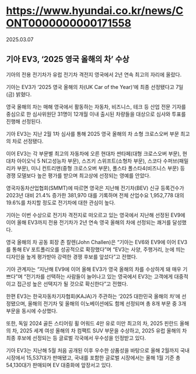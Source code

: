 # https://www.hyundai.co.kr/news/CONT0000000000171558

2025.03.07

## 기아 EV3, ‘2025 영국 올해의 차’ 수상

기아의 전용 전기차가 유럽 전기차 격전지 영국에서 2년 연속 최고의 자리에 올랐다.

기아는 EV3가 ‘2025 영국 올해의 차(UK Car of the Year)’에 최종 선정됐다고 7일(금) 밝혔다.

영국 올해의 차는 매해 영국에서 활동하는 자동차, 비즈니스, 테크 등 산업 전문 기자를 중심으로 한 심사위원단 31명이 12개월 이내 출시된 차량들을 대상으로 심사와 투표를 진행해 선정된다.

기아 EV3는 지난 2월 1차 심사를 통해 2025 영국 올해의 차 소형 크로스오버 부문 최고의 차로 선정됐다.

이어 EV3는 각 부문별 최고의 자동차에 오른 현대차 싼타페(대형 크로스오버 부문), 현대차 아이오닉 5 N(고성능차 부문), 스즈키 스위프트(소형차 부문), 스코다 수퍼브(패밀리카 부문), 미니 컨트리맨(중형 크로스오버 부문), 폴스타 폴스타4(비즈니스 부문) 등 경쟁 모델보다 높은 평가를 받으며 최고상에 선정되는 영예를 안았다.

영국자동차산업협회(SMMT)에 따르면 영국은 지난해 전기차(BEV) 신규 등록건수가 2023년 대비 21.4% 증가한 381,970 대를 기록하며 전체 산업수요 1,952,778 대의 19.6%를 차지할 정도로 전기차에 대한 관심이 높다.

기아는 이번 수상으로 전기차 격전지로 떠오르고 있는 영국에서 지난해 선정된 EV9에 이어 올해 EV3까지 전용 전기차가 2년 연속 영국 올해의 차에 선정되는 쾌거를 달성했다.

영국 올해의 차 공동 회장 존 칼렌(John Challen)은 “기아는 EV6와 EV9에 이어 EV3를 통해 EV 포트폴리오를 성공적으로 확장했다”며 “EV3는 사양, 주행거리, 눈에 띄는 디자인을 높게 평가받아 강력한 경쟁 후보를 앞섰다”고 전했다.

기아 관계자는 “지난해 EV9에 이어 올해 EV3가 영국 올해의 차를 수상하게 돼 매우 기쁘다”며 “전기차를 선택하는 사람들이 늘어나고 있는 영국에서 EV3는 고객에게 대중적이고 접근성 높은 선택지가 될 것으로 확신한다”고 전했다.

한편 EV3는 한국자동차기자협회(KAJA)가 주관하는 ‘2025 대한민국 올해의 차’에 선정됐으며, 올해의 전기차 및 올해의 이노베이션에도 함께 선정되며 총 8개 부문 중 3개 부문을 동시에 수상했다.

또한, 독일 2024 골든 스티어링 휠 어워드 4만 유로 미만 최고의 차, 2025 핀란드 올해의 차, 2025 세계 여성 올해의 차 컴팩트 SUV 부문을 수상하고, 2025 유럽 올해의 차 최종 후보에 선정되는 등 글로벌 각국에서 우수성을 인정받고 있다.

기아 EV3는 지난해 5월 처음 공개된 이후 우수한 상품성을 바탕으로 올해 2월까지 국내 시장에서 15,537대가 판매됐고, 국내를 포함한 글로벌 시장에서는 올해 1월 기준 총 54,130대가 판매되며 EV 대중화에 앞장서고 있다.